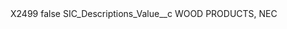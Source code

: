 <?xml version="1.0" encoding="UTF-8"?>
<CustomMetadata xmlns="http://soap.sforce.com/2006/04/metadata" xmlns:xsi="http://www.w3.org/2001/XMLSchema-instance" xmlns:xsd="http://www.w3.org/2001/XMLSchema">
    <label>X2499</label>
    <protected>false</protected>
    <values>
        <field>SIC_Descriptions_Value__c</field>
        <value xsi:type="xsd:string">WOOD PRODUCTS, NEC</value>
    </values>
</CustomMetadata>
